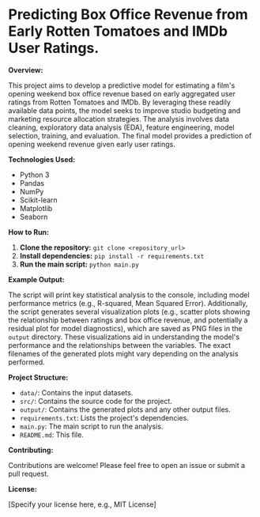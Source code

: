 # Predicting Box Office Revenue from Early Rotten Tomatoes and IMDb User Ratings.

**Overview:**

This project aims to develop a predictive model for estimating a film's opening weekend box office revenue based on early aggregated user ratings from Rotten Tomatoes and IMDb.  By leveraging these readily available data points, the model seeks to improve studio budgeting and marketing resource allocation strategies. The analysis involves data cleaning, exploratory data analysis (EDA), feature engineering, model selection, training, and evaluation.  The final model provides a prediction of opening weekend revenue given early user ratings.

**Technologies Used:**

* Python 3
* Pandas
* NumPy
* Scikit-learn
* Matplotlib
* Seaborn


**How to Run:**

1. **Clone the repository:**  `git clone <repository_url>`
2. **Install dependencies:** `pip install -r requirements.txt`
3. **Run the main script:** `python main.py`


**Example Output:**

The script will print key statistical analysis to the console, including model performance metrics (e.g., R-squared, Mean Squared Error).  Additionally, the script generates several visualization plots (e.g., scatter plots showing the relationship between ratings and box office revenue, and potentially a residual plot for model diagnostics), which are saved as PNG files in the `output` directory.  These visualizations aid in understanding the model's performance and the relationships between the variables.  The exact filenames of the generated plots might vary depending on the analysis performed.


**Project Structure:**

* `data/`: Contains the input datasets.
* `src/`: Contains the source code for the project.
* `output/`: Contains the generated plots and any other output files.
* `requirements.txt`: Lists the project's dependencies.
* `main.py`: The main script to run the analysis.
* `README.md`: This file.


**Contributing:**

Contributions are welcome! Please feel free to open an issue or submit a pull request.


**License:**

[Specify your license here, e.g., MIT License]

